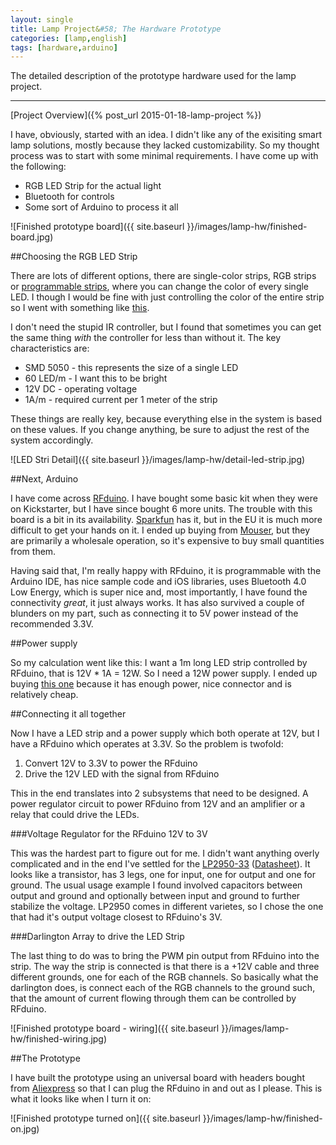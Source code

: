```yaml
---
layout: single
title: Lamp Project&#58; The Hardware Prototype
categories: [lamp,english]
tags: [hardware,arduino]
---
```


The detailed description of the prototype hardware used for the lamp project.

---

[Project Overview]({% post_url 2015-01-18-lamp-project %})

I have, obviously, started with an idea. I didn't like any of the exisiting smart lamp solutions, mostly because they lacked customizability. So my thought process was to start with some minimal requirements. I have come up with the following:

* RGB LED Strip for the actual light
* Bluetooth for controls
* Some sort of Arduino to process it all

![Finished prototype board]({{ site.baseurl }}/images/lamp-hw/finished-board.jpg)

##Choosing the RGB LED Strip

There are lots of different options, there are single-color strips, RGB strips or [programmable strips](http://www.adafruit.com/products/1138), where you can change the color of every single LED. I though I would be fine with just controlling the color of the entire strip so I went with something like [this](http://www.ebay.com/itm/5M-5050-RGB-SMD-LED-Waterproof-Flexible-Strip-300-LEDs-44-Key-IR-Remote-/180992529478).

I don't need the stupid IR controller, but I found that sometimes you can get the same thing *with* the controller for less than without it. The key characteristics are:

* SMD 5050 - this represents the size of a single LED
* 60 LED/m - I want this to be bright
* 12V DC - operating voltage
* 1A/m - required current per 1 meter of the strip

These things are really key, because everything else in the system is based on these values. If you change anything, be sure to adjust the rest of the system accordingly.

![LED Stri Detail]({{ site.baseurl }}/images/lamp-hw/detail-led-strip.jpg)

##Next, Arduino

I have come across [RFduino](http://www.rfduino.com/product/rfd22102-rfduino-dip/index.html). I have bought some basic kit when they were on Kickstarter, but I have since bought 6 more units. The trouble with this board is a bit in its availability. [Sparkfun](https://www.sparkfun.com/categories/274) has it, but in the EU it is much more difficult to get your hands on it. I ended up buying from [Mouser](http://cz.mouser.com/new/rfdigital/rf-digital-rfduino/), but they are primarily a wholesale operation, so it's expensive to buy small quantities from them.

Having said that, I'm really happy with RFduino, it is programmable with the Arduino IDE, has nice sample code and iOS libraries, uses Bluetooth 4.0 Low Energy, which is super nice and, most importantly, I have found the connectivity *great*, it just always works. It has also survived a couple of blunders on my part, such as connecting it to 5V power instead of the recommended 3.3V.

##Power supply

So my calculation went like this: I want a 1m long LED strip controlled by RFduino, that is 12V * 1A = 12W. So I need a 12W power supply. I ended up buying [this one](http://www.gmelectronic.com/power-ac-adapter-12v-1500ma-connector-2-1mm-mw-p751-193) because it has enough power, nice connector and is relatively cheap.

##Connecting it all together

Now I have a LED strip and a power supply which both operate at 12V, but I have a RFduino which operates at 3.3V. So the problem is twofold:

1. Convert 12V to 3.3V to power the RFduino
2. Drive the 12V LED with the signal from RFduino

This in the end translates into 2 subsystems that need to be designed. A power regulator circuit to power RFduino from 12V and an amplifier or a relay that could drive the LEDs.

###Voltage Regulator for the RFduino 12V to 3V

This was the hardest part to figure out for me. I didn't want anything overly complicated and in the end I've settled for the [LP2950-33](http://www.ti.com/product/lp2950-33) ([Datasheet](http://www.onsemi.com/pub_link/Collateral/LP2950-D.PDF)). It looks like a transistor, has 3 legs, one for input, one for output and one for ground. The usual usage example I found involved capacitors between output and ground and optionally between input and ground to further stabilize the voltage. LP2950 comes in different varietes, so I chose the one that had it's output voltage closest to RFduino's 3V.

###Darlington Array to drive the LED Strip

The last thing to do was to bring the PWM pin output from RFduino into the strip. The way the strip is connected is that there is a +12V cable and three different grounds, one for each of the RGB channels. So basically what the darlington does, is connect each of the RGB channels to the ground such, that the amount of current flowing through them can be controlled by RFduino.

![Finished prototype board - wiring]({{ site.baseurl }}/images/lamp-hw/finished-wiring.jpg)

##The Prototype

I have built the prototype using an universal board with headers bought from [Aliexpress](http://www.aliexpress.com/snapshot/6468939297.html?orderId=65605779553704) so that I can plug the RFduino in and out as I please. This is what it looks like when I turn it on:

![Finished prototype turned on]({{ site.baseurl }}/images/lamp-hw/finished-on.jpg)
